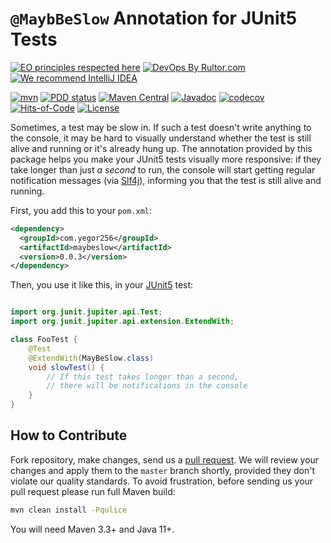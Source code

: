 # `@MaybBeSlow` Annotation for JUnit5 Tests

[![EO principles respected here](https://www.elegantobjects.org/badge.svg)](https://www.elegantobjects.org)
[![DevOps By Rultor.com](http://www.rultor.com/b/yegor256/maybeslow)](http://www.rultor.com/p/yegor256/maybeslow)
[![We recommend IntelliJ IDEA](https://www.elegantobjects.org/intellij-idea.svg)](https://www.jetbrains.com/idea/)

[![mvn](https://github.com/yegor256/maybeslow/actions/workflows/mvn.yml/badge.svg)](https://github.com/yegor256/maybeslow/actions/workflows/mvn.yml)
[![PDD status](http://www.0pdd.com/svg?name=yegor256/maybeslow)](http://www.0pdd.com/p?name=yegor256/maybeslow)
[![Maven Central](https://img.shields.io/maven-central/v/com.yegor256/maybeslow.svg)](https://maven-badges.herokuapp.com/maven-central/com.yegor256/maybeslow)
[![Javadoc](http://www.javadoc.io/badge/com.yegor256/maybeslow.svg)](http://www.javadoc.io/doc/com.yegor256/maybeslow)
[![codecov](https://codecov.io/gh/yegor256/maybeslow/branch/master/graph/badge.svg)](https://codecov.io/gh/yegor256/maybeslow)
[![Hits-of-Code](https://hitsofcode.com/github/yegor256/maybeslow)](https://hitsofcode.com/view/github/yegor256/maybeslow)
[![License](https://img.shields.io/badge/license-MIT-green.svg)](https://github.com/yegor256/maybeslow/blob/master/LICENSE.txt)

Sometimes, a test may be slow in. If such a test doesn't write anything
to the console, it may be hard to visually understand whether the test is
still alive and running or it's already hung up. The annotation provided
by this package helps you make your JUnit5 tests visually more responsive:
if they take longer than just _a second_ to run, the console will
start getting regular notification messages (via [Slf4j][slf4j]),
informing you that the test is still alive and running.

First, you add this to your `pom.xml`:

```xml
<dependency>
  <groupId>com.yegor256</groupId>
  <artifactId>maybeslow</artifactId>
  <version>0.0.3</version>
</dependency>
```

Then, you use it like this, in your [JUnit5][junit] test:

```java

import org.junit.jupiter.api.Test;
import org.junit.jupiter.api.extension.ExtendWith;

class FooTest {
    @Test
    @ExtendWith(MayBeSlow.class)
    void slowTest() {
        // If this test takes longer than a second,
        // there will be notifications in the console
    }
}
```

## How to Contribute

Fork repository, make changes, send us a
[pull request](https://www.yegor256.com/2014/04/15/github-guidelines.html).
We will review your changes and apply them to the `master` branch shortly,
provided they don't violate our quality standards. To avoid frustration,
before sending us your pull request please run full Maven build:

```bash
mvn clean install -Pqulice
```

You will need Maven 3.3+ and Java 11+.

[junit]: https://junit.org/junit5/
[slf4j]: https://www.slf4j.org/
